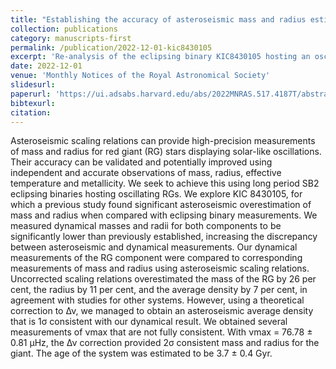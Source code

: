 ```yaml
---
title: "Establishing the accuracy of asteroseismic mass and radius estimates of giant stars - II. Revised stellar masses and radii for KIC 8430105"
collection: publications
category: manuscripts-first
permalink: /publication/2022-12-01-kic8430105
excerpt: 'Re-analysis of the eclipsing binary KIC8430105 hosting an oscillating red giant with new high precision radial velocity measurements, spectroscopy, and asteroseismology.'
date: 2022-12-01
venue: 'Monthly Notices of the Royal Astronomical Society'
slidesurl: 
paperurl: 'https://ui.adsabs.harvard.edu/abs/2022MNRAS.517.4187T/abstract'
bibtexurl: 
citation: 
---
```

Asteroseismic scaling relations can provide high-precision measurements of mass and radius for red giant (RG) stars displaying solar-like oscillations. Their accuracy can be validated and potentially improved using independent and accurate observations of mass, radius, effective temperature and metallicity. We seek to achieve this using long period SB2 eclipsing binaries hosting oscillating RGs. We explore KIC 8430105, for which a previous study found significant asteroseismic overestimation of mass and radius when compared with eclipsing binary measurements. We measured dynamical masses and radii for both components to be significantly lower than previously established, increasing the discrepancy between asteroseismic and dynamical measurements. Our dynamical measurements of the RG component were compared to corresponding measurements of mass and radius using asteroseismic scaling relations. Uncorrected scaling relations overestimated the mass of the RG by 26 per cent, the radius by 11 per cent, and the average density by 7 per cent, in agreement with studies for other systems. However, using a theoretical correction to Δν, we managed to obtain an asteroseismic average density that is 1σ consistent with our dynamical result. We obtained several measurements of νmax that are not fully consistent. With νmax = 76.78 ± 0.81 μHz, the Δν correction provided 2σ consistent mass and radius for the giant. The age of the system was estimated to be 3.7 ± 0.4 Gyr. 
